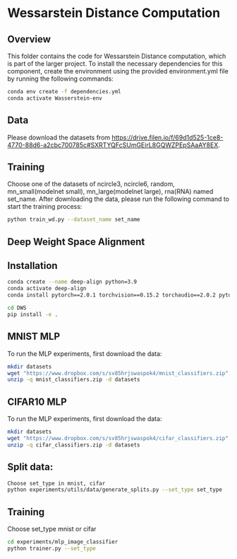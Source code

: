 # Wessarstein Distance Computation

## Overview
This folder contains the code for Wessarstein Distance computation, which is part of the larger project. To install the necessary dependencies for this component, create the environment using the provided environment.yml file by running the following commands:

```bash
conda env create -f dependencies.yml
conda activate Wasserstein-env
```
## Data
Please download the datasets from https://drive.filen.io/f/69d1d525-1ce8-4770-88d6-a2cbc700785c#SXRTYQFcSUmGEirL8GQWZPEpSAaAY8EX.
## Training
Choose one of the datasets of ncircle3, ncircle6, random, mn_small(modelnet small), mn_large(modelnet large), rna(RNA) named set_name.
After downloading the data, please run the following command to start the training process:
```bash
python train_wd.py --dataset_name set_name
```
## Deep Weight Space Alignment
## Installation
```bash
conda create --name deep-align python=3.9
conda activate deep-align
conda install pytorch==2.0.1 torchvision==0.15.2 torchaudio==2.0.2 pytorch-cuda=11.7 -c pytorch -c nvidia

cd DWS
pip install -e .
```

## MNIST MLP
To run the MLP experiments, first download the data:
```bash
mkdir datasets
wget "https://www.dropbox.com/s/sv85hrjswaspok4/mnist_classifiers.zip"
unzip -q mnist_classifiers.zip -d datasets
```
## CIFAR10 MLP
To run the MLP experiments, first download the data:
```bash
mkdir datasets
wget "https://www.dropbox.com/s/sv85hrjswaspok4/cifar_classifiers.zip"
unzip -q cifar_classifiers.zip -d datasets
```
## Split data:
```bash
Choose set_type in mnist, cifar 
python experiments/utils/data/generate_splits.py --set_type set_type
```
## Training
Choose set_type mnist or cifar
```bash
cd experiments/mlp_image_classifier
python trainer.py --set_type
```




